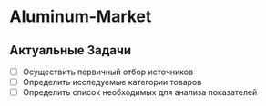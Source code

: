 # Aluminum-Market

## Актуальные Задачи
- [ ] Осуществить первичный отбор источников
- [ ] Определить исследуемые категории товаров
- [ ] Определить список необходимых для анализа показателей
